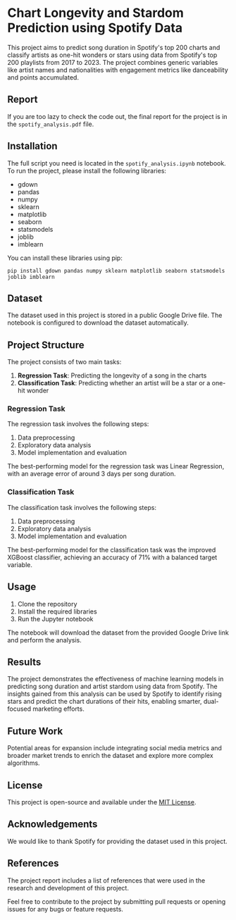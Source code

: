 # Chart Longevity and Stardom Prediction using Spotify Data

This project aims to predict song duration in Spotify's top 200 charts and classify artists as one-hit wonders or stars using data from Spotify's top 200 playlists from 2017 to 2023. The project combines generic variables like artist names and nationalities with engagement metrics like danceability and points accumulated.

## Report
If you are too lazy to check the code out, the final report for the project is in the `spotify_analysis.pdf` file.

## Installation
The full script you need is located in the `spotify_analysis.ipynb` notebook.
To run the project, please install the following libraries:

- gdown
- pandas
- numpy
- sklearn
- matplotlib
- seaborn
- statsmodels
- joblib
- imblearn

You can install these libraries using pip:

```
pip install gdown pandas numpy sklearn matplotlib seaborn statsmodels joblib imblearn
```

## Dataset

The dataset used in this project is stored in a public Google Drive file. The notebook is configured to download the dataset automatically.

## Project Structure

The project consists of two main tasks:

1. **Regression Task**: Predicting the longevity of a song in the charts
2. **Classification Task**: Predicting whether an artist will be a star or a one-hit wonder

### Regression Task

The regression task involves the following steps:

1. Data preprocessing
2. Exploratory data analysis
3. Model implementation and evaluation

The best-performing model for the regression task was Linear Regression, with an average error of around 3 days per song duration.

### Classification Task

The classification task involves the following steps:

1. Data preprocessing
2. Exploratory data analysis
3. Model implementation and evaluation

The best-performing model for the classification task was the improved XGBoost classifier, achieving an accuracy of 71% with a balanced target variable.

## Usage

1. Clone the repository
2. Install the required libraries
3. Run the Jupyter notebook

The notebook will download the dataset from the provided Google Drive link and perform the analysis.

## Results

The project demonstrates the effectiveness of machine learning models in predicting song duration and artist stardom using data from Spotify. The insights gained from this analysis can be used by Spotify to identify rising stars and predict the chart durations of their hits, enabling smarter, dual-focused marketing efforts.



## Future Work

Potential areas for expansion include integrating social media metrics and broader market trends to enrich the dataset and explore more complex algorithms.

## License

This project is open-source and available under the [MIT License](LICENSE).

## Acknowledgements

We would like to thank Spotify for providing the dataset used in this project.

## References

The project report includes a list of references that were used in the research and development of this project.

Feel free to contribute to the project by submitting pull requests or opening issues for any bugs or feature requests.
